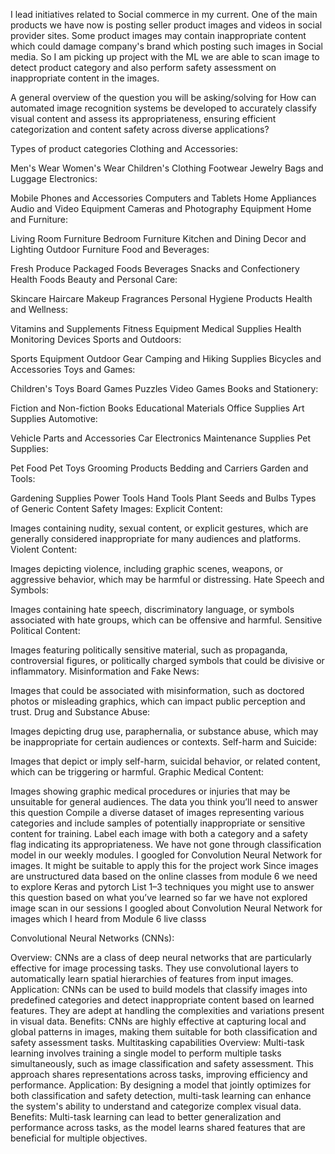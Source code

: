 I lead initiatives related to Social commerce in my current. One of the main products we have now is posting seller product images and videos in social provider sites. Some product images may contain inappropriate content which could damage company's brand which posting such images in Social media. So I am picking up project with the ML we are able to scan image to detect product category and also perform safety assessment on inappropriate content  in the images.

A general overview of the question you will be asking/solving for
How can automated image recognition systems be developed to accurately classify visual content and assess its appropriateness, ensuring efficient categorization and content safety across diverse applications?

Types of product categories
Clothing and Accessories:

Men's Wear
Women's Wear
Children's Clothing
Footwear
Jewelry
Bags and Luggage
Electronics:

Mobile Phones and Accessories
Computers and Tablets
Home Appliances
Audio and Video Equipment
Cameras and Photography Equipment
Home and Furniture:

Living Room Furniture
Bedroom Furniture
Kitchen and Dining
Decor and Lighting
Outdoor Furniture
Food and Beverages:

Fresh Produce
Packaged Foods
Beverages
Snacks and Confectionery
Health Foods
Beauty and Personal Care:

Skincare
Haircare
Makeup
Fragrances
Personal Hygiene Products
Health and Wellness:

Vitamins and Supplements
Fitness Equipment
Medical Supplies
Health Monitoring Devices
Sports and Outdoors:

Sports Equipment
Outdoor Gear
Camping and Hiking Supplies
Bicycles and Accessories
Toys and Games:

Children's Toys
Board Games
Puzzles
Video Games
Books and Stationery:

Fiction and Non-fiction Books
Educational Materials
Office Supplies
Art Supplies
Automotive:

Vehicle Parts and Accessories
Car Electronics
Maintenance Supplies
Pet Supplies:

Pet Food
Pet Toys
Grooming Products
Bedding and Carriers
Garden and Tools:

Gardening Supplies
Power Tools
Hand Tools
Plant Seeds and Bulbs
Types of Generic Content Safety Images:
Explicit Content:

Images containing nudity, sexual content, or explicit gestures, which are generally considered inappropriate for many audiences and platforms.
Violent Content:

Images depicting violence, including graphic scenes, weapons, or aggressive behavior, which may be harmful or distressing.
Hate Speech and Symbols:

Images containing hate speech, discriminatory language, or symbols associated with hate groups, which can be offensive and harmful.
Sensitive Political Content:

Images featuring politically sensitive material, such as propaganda, controversial figures, or politically charged symbols that could be divisive or inflammatory.
Misinformation and Fake News:

Images that could be associated with misinformation, such as doctored photos or misleading graphics, which can impact public perception and trust.
Drug and Substance Abuse:

Images depicting drug use, paraphernalia, or substance abuse, which may be inappropriate for certain audiences or contexts.
Self-harm and Suicide:

Images that depict or imply self-harm, suicidal behavior, or related content, which can be triggering or harmful.
Graphic Medical Content:

Images showing graphic medical procedures or injuries that may be unsuitable for general audiences.
The data you think you’ll need to answer this question
Compile a diverse dataset of images representing various categories and include samples of potentially inappropriate or sensitive content for training.
Label each image with both a category and a safety flag indicating its appropriateness.
We have not gone through classification model in our weekly modules. I googled for Convolution Neural Network for images. It might be suitable to apply this for the project work
Since images are unstructured data based on the online classes from module 6 we need to explore Keras and pytorch
List 1–3 techniques you might use to answer this question based on what you’ve learned so far
we have not explored image scan in our sessions I googled about Convolution Neural Network for images which I heard from Module 6 live classs

Convolutional Neural Networks (CNNs):

Overview: CNNs are a class of deep neural networks that are particularly effective for image processing tasks. They use convolutional layers to automatically learn spatial hierarchies of features from input images.
Application: CNNs can be used to build models that classify images into predefined categories and detect inappropriate content based on learned features. They are adept at handling the complexities and variations present in visual data.
Benefits: CNNs are highly effective at capturing local and global patterns in images, making them suitable for both classification and safety assessment tasks.
Multitasking capabilities
Overview: Multi-task learning involves training a single model to perform multiple tasks simultaneously, such as image classification and safety assessment. This approach shares representations across tasks, improving efficiency and performance.
Application: By designing a model that jointly optimizes for both classification and safety detection, multi-task learning can enhance the system's ability to understand and categorize complex visual data.
Benefits: Multi-task learning can lead to better generalization and performance across tasks, as the model learns shared features that are beneficial for multiple objectives.
